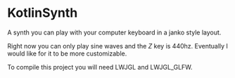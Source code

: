 # KotlinSynth
A synth you can play with your computer keyboard in a janko style layout.

Right now you can only play sine waves and the *Z* key is 440hz. Eventually I would like for it to be more customizable.

To compile this project you will need LWJGL and LWJGL_GLFW.
